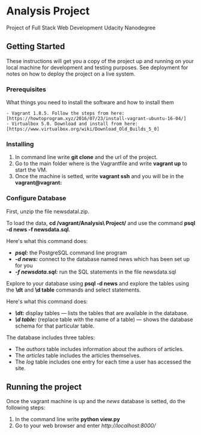 # Analysis Project

Project of Full Stack Web Development Udacity Nanodegree

## Getting Started

These instructions will get you a copy of the project up and running on your local machine for development and testing purposes. See deployment for notes on how to deploy the project on a live system.

### Prerequisites

What things you need to install the software and how to install them

```
- Vagrant 1.8.5. Follow the steps from here: [https://howtoprogram.xyz/2016/07/23/install-vagrant-ubuntu-16-04/]
- Virtualbox 5.0. Download and install from here: [https://www.virtualbox.org/wiki/Download_Old_Builds_5_0]

```

### Installing

1. In command line write **git clone** and the url of the project.
2. Go to the main folder where is the Vagrantfile and write **vagrant up** to start the VM.
3. Once the machine is setted, write **vagrant ssh** and you will be in the **vagrant@vagrant:**


### Configure Database

First, unzip the file newsdatal.zip.

To load the data, **cd /vagrant/Analysis\ Project/** and use the command **psql -d news -f newsdata.sql**.

Here's what this command does:

* ***psql:*** the PostgreSQL command line program
* ***-d news:*** connect to the database named news which has been set up for you
* ***-f newsdata.sql:*** run the SQL statements in the file newsdata.sql

Explore to your database using **psql -d news** and explore the tables using the **\dt** and **\d table** commands and select statements.

Here's what this command does:

* ***\dt:*** display tables — lists the tables that are available in the database.
* ***\d table:*** (replace table with the name of a table) — shows the database schema for that particular table.

The database includes three tables:

* The *authors* table includes information about the authors of articles.
* The *articles* table includes the articles themselves.
* The *log* table includes one entry for each time a user has accessed the site.

## Running the project

Once the vagrant machine is up and the *news* database is setted, do the following steps:

1. In the command line write **python view.py** 
2. Go to your web browser and enter *http://localhost:8000/*

